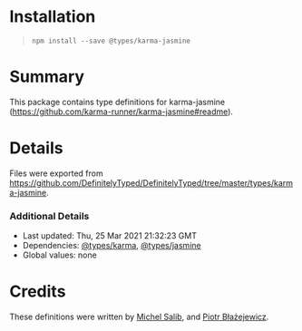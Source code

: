 # Installation
> `npm install --save @types/karma-jasmine`

# Summary
This package contains type definitions for karma-jasmine (https://github.com/karma-runner/karma-jasmine#readme).

# Details
Files were exported from https://github.com/DefinitelyTyped/DefinitelyTyped/tree/master/types/karma-jasmine.

### Additional Details
 * Last updated: Thu, 25 Mar 2021 21:32:23 GMT
 * Dependencies: [@types/karma](https://npmjs.com/package/@types/karma), [@types/jasmine](https://npmjs.com/package/@types/jasmine)
 * Global values: none

# Credits
These definitions were written by [Michel Salib](https://github.com/michelsalib), and [Piotr Błażejewicz](https://github.com/peterblazejewicz).
